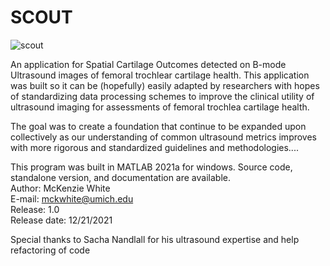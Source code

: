 # SCOUT

![scout](https://user-images.githubusercontent.com/43157012/147023439-cc42ef57-bc5a-42cf-a0ce-cd058cc253e6.png)

An application for Spatial Cartilage Outcomes detected on B-mode Ultrasound images of femoral trochlear cartilage health. This application was built so it can be (hopefully) easily adapted by researchers with hopes of standardizing data processing schemes to improve the clinical utility of ultrasound imaging for assessments of femoral trochlea cartilage health.

The goal was to create a foundation that continue to be expanded upon collectively as our understanding of common ultrasound metrics improves with more rigorous and standardized guidelines and methodologies....

This program was built in MATLAB 2021a for windows. Source code, standalone version, and documentation are available. <br />
Author: McKenzie White <br />
E-mail: mckwhite@umich.edu <br />
Release: 1.0 <br />
Release date: 12/21/2021<br />

Special thanks to Sacha Nandlall for his ultrasound expertise and help refactoring of code
